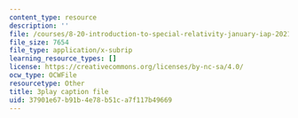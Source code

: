 ```yaml
---
content_type: resource
description: ''
file: /courses/8-20-introduction-to-special-relativity-january-iap-2021/37901e67b91b4e78b51ca7f117b49669_FscOJbr_bvs.srt
file_size: 7654
file_type: application/x-subrip
learning_resource_types: []
license: https://creativecommons.org/licenses/by-nc-sa/4.0/
ocw_type: OCWFile
resourcetype: Other
title: 3play caption file
uid: 37901e67-b91b-4e78-b51c-a7f117b49669
---
```

